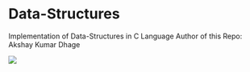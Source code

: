 # Data-Structures
Implementation of Data-Structures in C Language
Author of this Repo: Akshay Kumar Dhage

<img src='https://cdn-images-1.medium.com/max/1600/1*Dyu63sMUVL-gYEZISOE2BQ.jpeg'>
